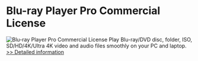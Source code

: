 # Blu-ray Player Pro Commercial License
![Blu-ray Player Pro Commercial License](https://mycommerce.akamaized.net/api/pimages/P300990842/BIG/300990842.PNG)
Play Blu-ray/DVD disc, folder, ISO, SD/HD/4K/Ultra 4K video and audio files smoothly on your PC and laptop.
[>> Detailed information](https://secure.shareit.com/shareit/product.html?productid=300990842&affiliateid=200057808)